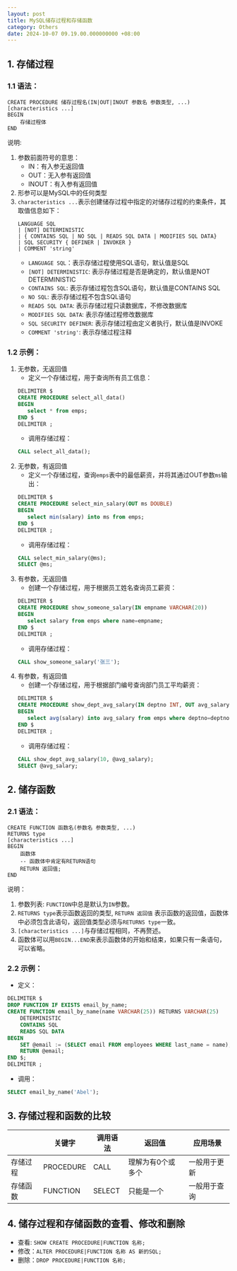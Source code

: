 ```yaml
---
layout: post
title: MySQL储存过程和存储函数
category: Others
date: 2024-10-07 09.19.00.000000000 +08:00
---
```


## 1. 存储过程

### 1.1 语法：

```
CREATE PROCEDURE 储存过程名(IN|OUT|INOUT 参数名 参数类型, ...)
[characteristics ...]
BEGIN 
    存储过程体
END
```

说明:

1. 参数前面符号的意思：
    * IN：有入参无返回值
    * OUT：无入参有返回值
    * INOUT：有入参有返回值
2. 形参可以是MySQL中的任何类型
3. `characteristics ...`表示创建储存过程中指定的对储存过程的约束条件，其取值信息如下：
    ```
    LANGUAGE SQL
    | [NOT] DETERMINISTIC
    | { CONTAINS SQL | NO SQL | READS SQL DATA | MODIFIES SQL DATA}
    | SQL SECURITY { DEFINER | INVOKER }
    | COMMENT 'string' 
    ```
    * `LANGUAGE SQL`：表示存储过程使用SQL语句，默认值是SQL
    * `[NOT] DETERMINISTIC`: 表示存储过程是否是确定的，默认值是NOT DETERMINISTIC
    * `CONTAINS SQL`: 表示存储过程包含SQL语句，默认值是CONTAINS SQL
    * `NO SQL`: 表示存储过程不包含SQL语句
    * `READS SQL DATA`: 表示存储过程只读数据库，不修改数据库
    * `MODIFIES SQL DATA`: 表示存储过程修改数据库
    * `SQL SECURITY DEFINER`: 表示存储过程由定义者执行，默认值是INVOKE
    * `COMMENT 'string'`: 表示存储过程注释

### 1.2 示例：

1. 无参数，无返回值
    * 定义一个存储过程，用于查询所有员工信息：
   ```sql
   DELIMITER $
   CREATE PROCEDURE select_all_data()
   BEGIN
      select * from emps;
   END $
   DELIMITER ;
   ```
    * 调用存储过程：
   ```sql
   CALL select_all_data();
   ```
2. 无参数，有返回值
    * 定义一个存储过程，查询`emps`表中的最低薪资，并将其通过OUT参数`ms`输出：
   ```sql
   DELIMITER $
   CREATE PROCEDURE select_min_salary(OUT ms DOUBLE)
   BEGIN
      select min(salary) into ms from emps;
   END $
   DELIMITER ;
   ```
    * 调用存储过程：
   ```sql
   CALL select_min_salary(@ms);
   SELECT @ms;
   ```
3. 有参数，无返回值
    * 创建一个存储过程，用于根据员工姓名查询员工薪资：
   ```sql
   DELIMITER $
   CREATE PROCEDURE show_someone_salary(IN empname VARCHAR(20))
   BEGIN
      select salary from emps where name=empname;
   END $
   DELIMITER ;
   ```
    * 调用存储过程：
   ```sql
   CALL show_someone_salary('张三');
   ```
4. 有参数，有返回值
    * 创建一个存储过程，用于根据部门编号查询部门员工平均薪资：
   ```sql
   DELIMITER $
   CREATE PROCEDURE show_dept_avg_salary(IN deptno INT, OUT avg_salary DOUBLE)
   BEGIN
      select avg(salary) into avg_salary from emps where deptno=deptno;
   END $
   DELIMITER ;
   ```
    * 调用存储过程：
   ```sql
   CALL show_dept_avg_salary(10, @avg_salary);
   SELECT @avg_salary;
   ```

## 2. 储存函数

### 2.1 语法：

```
CREATE FUNCTION 函数名(参数名 参数类型, ...)
RETURNS type
[characteristics ...]
BEGIN
    函数体
    -- 函数体中肯定有RETURN语句
    RETURN 返回值; 
END
```

说明：

1. 参数列表: `FUNCTION`中总是默认为`IN`参数。
2. `RETURNS type`表示函数返回的类型, `RETURN 返回值`
   表示函数的返回值，函数体中必须包含此语句，返回值类型必须与`RETURNS type`一致。
3. `[characteristics ...]`与存储过程相同，不再赘述。
4. 函数体可以用`BEGIN...END`来表示函数体的开始和结束，如果只有一条语句，可以省略。

### 2.2 示例：

* 定义：

```sql
DELIMITER $
DROP FUNCTION IF EXISTS email_by_name;
CREATE FUNCTION email_by_name(name VARCHAR(25)) RETURNS VARCHAR(25)
    DETERMINISTIC
    CONTAINS SQL
    READS SQL DATA
BEGIN
    SET @email := (SELECT email FROM employees WHERE last_name = name);
    RETURN @email;
END $;
DELIMITER ;
```

* 调用：

```sql
SELECT email_by_name('Abel');
```

## 3. 存储过程和函数的比较

|      | 关键字       | 调用语法   | 返回值       | 应用场景   |
|------|-----------|--------|-----------|--------|
| 存储过程 | PROCEDURE | CALL   | 理解为有0个或多个 | 一般用于更新 |
| 存储函数 | FUNCTION  | SELECT | 只能是一个     | 一般用于查询 |

## 4. 储存过程和存储函数的查看、修改和删除

* 查看: `SHOW CREATE PROCEDURE|FUNCTION 名称;`
* 修改：`ALTER PROCEDURE|FUNCTION 名称 AS 新的SQL;`
* 删除：`DROP PROCEDURE|FUNCTION 名称;`